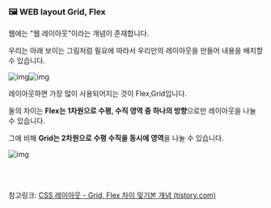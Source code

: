 ### 🖼 WEB layout Grid, Flex

 웹에는 "웹 레이아웃"이라는 개념이 존재합니다.

 우리는 아래 보이는 그림처럼 필요에 따라서 우리만의 레이아웃을 만들어 내용을 배치할 수 있습니다.

 



![img](https://blog.kakaocdn.net/dn/pyx6x/btq08vNxnvf/XWVmfkjBXUQNtfkVwotMVK/img.jpg)![img](https://blog.kakaocdn.net/dn/bqISUa/btq08uA9UgV/EoSWySgUIBj0k4FntKPC70/img.jpg)



 

레이아웃하면 가장 많이 사용되어지는 것이 Flex,Grid입니다.

둘의 차이는 **Flex는 1차원으로 수평, 수직 영역 중 하나의 방향**으로만 레이아웃을 나눌 수 있습니다.

그에 비해 **Grid는 2차원으로 수평 수직을 동시에 영역**을 나눌 수 있습니다.

 



![img](https://blog.kakaocdn.net/dn/zy5q9/btq1aRImW4g/vwwzIFiaGBt5jgwXOssg2K/img.jpg)



  <br>

 <br>

참고링크: [CSS 레이아웃 - Grid, Flex 차이 및기본 개념 (tistory.com)](https://free-eunb.tistory.com/86)


